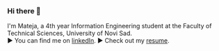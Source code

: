 ### Hi there 👋

I'm Mateja, a 4th year Information Engineering student at the Faculty of Technical Sciences, University of Novi Sad.   
▶ You can find me on [linkedIn](https://www.linkedin.com/in/mateja-miletic-714003224/).
▶ Check out my [resume](https://github.com/Mateja0312/Mateja0312/blob/main/Resume%20-%20Mateja%20Mileti%C4%87.pdf).

<!--
**Mateja0312/Mateja0312** is a ✨ _special_ ✨ repository because its `README.md` (this file) appears on your GitHub profile.

Here are some ideas to get you started:

- 🔭 I’m currently working on ...
- 🌱 I’m currently learning ...
- 👯 I’m looking to collaborate on ...
- 🤔 I’m looking for help with ...
- 💬 Ask me about ...
- 📫 How to reach me: ...
- 😄 Pronouns: ...
- ⚡ Fun fact: ...
-->
